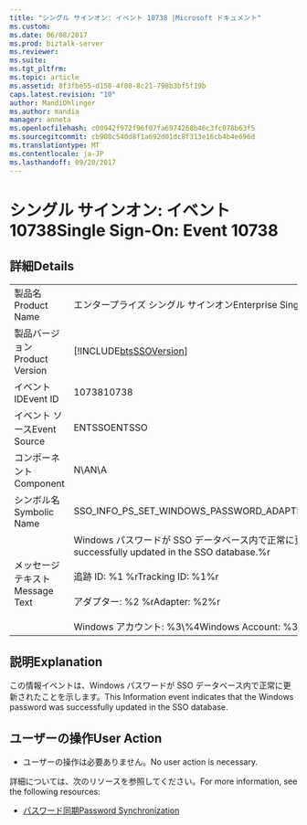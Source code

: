```yaml
---
title: "シングル サインオン: イベント 10738 |Microsoft ドキュメント"
ms.custom: 
ms.date: 06/08/2017
ms.prod: biztalk-server
ms.reviewer: 
ms.suite: 
ms.tgt_pltfrm: 
ms.topic: article
ms.assetid: 8f3fbe55-d158-4f00-8c21-798b3bf5f19b
caps.latest.revision: "10"
author: MandiOhlinger
ms.author: mandia
manager: anneta
ms.openlocfilehash: c00942f972f96f07fa6974268b46c3fc078b63f5
ms.sourcegitcommit: cb908c540d8f1a692d01dc8f313e16cb4b4e696d
ms.translationtype: MT
ms.contentlocale: ja-JP
ms.lasthandoff: 09/20/2017
---
```

# <a name="single-sign-on-event-10738"></a><span data-ttu-id="4f175-102">シングル サインオン: イベント 10738</span><span class="sxs-lookup"><span data-stu-id="4f175-102">Single Sign-On: Event 10738</span></span>
## <a name="details"></a><span data-ttu-id="4f175-103">詳細</span><span class="sxs-lookup"><span data-stu-id="4f175-103">Details</span></span>  
  
|||  
|-|-|  
|<span data-ttu-id="4f175-104">製品名</span><span class="sxs-lookup"><span data-stu-id="4f175-104">Product Name</span></span>|<span data-ttu-id="4f175-105">エンタープライズ シングル サインオン</span><span class="sxs-lookup"><span data-stu-id="4f175-105">Enterprise Single Sign-On</span></span>|  
|<span data-ttu-id="4f175-106">製品バージョン</span><span class="sxs-lookup"><span data-stu-id="4f175-106">Product Version</span></span>|[!INCLUDE[btsSSOVersion](../includes/btsssoversion-md.md)]|  
|<span data-ttu-id="4f175-107">イベント ID</span><span class="sxs-lookup"><span data-stu-id="4f175-107">Event ID</span></span>|<span data-ttu-id="4f175-108">10738</span><span class="sxs-lookup"><span data-stu-id="4f175-108">10738</span></span>|  
|<span data-ttu-id="4f175-109">イベント ソース</span><span class="sxs-lookup"><span data-stu-id="4f175-109">Event Source</span></span>|<span data-ttu-id="4f175-110">ENTSSO</span><span class="sxs-lookup"><span data-stu-id="4f175-110">ENTSSO</span></span>|  
|<span data-ttu-id="4f175-111">コンポーネント</span><span class="sxs-lookup"><span data-stu-id="4f175-111">Component</span></span>|<span data-ttu-id="4f175-112">N\A</span><span class="sxs-lookup"><span data-stu-id="4f175-112">N\A</span></span>|  
|<span data-ttu-id="4f175-113">シンボル名</span><span class="sxs-lookup"><span data-stu-id="4f175-113">Symbolic Name</span></span>|<span data-ttu-id="4f175-114">SSO_INFO_PS_SET_WINDOWS_PASSWORD_ADAPTER</span><span class="sxs-lookup"><span data-stu-id="4f175-114">SSO_INFO_PS_SET_WINDOWS_PASSWORD_ADAPTER</span></span>|  
|<span data-ttu-id="4f175-115">メッセージ テキスト</span><span class="sxs-lookup"><span data-stu-id="4f175-115">Message Text</span></span>|<span data-ttu-id="4f175-116">Windows パスワードが SSO データベース内で正常に更新されました。%r</span><span class="sxs-lookup"><span data-stu-id="4f175-116">The Windows password was successfully updated in the SSO database.%r</span></span><br /><br /> <span data-ttu-id="4f175-117">追跡 ID: %1 %r</span><span class="sxs-lookup"><span data-stu-id="4f175-117">Tracking ID: %1%r</span></span><br /><br /> <span data-ttu-id="4f175-118">アダプター: %2 %r</span><span class="sxs-lookup"><span data-stu-id="4f175-118">Adapter: %2%r</span></span><br /><br /> <span data-ttu-id="4f175-119">Windows アカウント: %3\\%4</span><span class="sxs-lookup"><span data-stu-id="4f175-119">Windows Account: %3\\%4</span></span>|  
  
## <a name="explanation"></a><span data-ttu-id="4f175-120">説明</span><span class="sxs-lookup"><span data-stu-id="4f175-120">Explanation</span></span>  
 <span data-ttu-id="4f175-121">この情報イベントは、Windows パスワードが SSO データベース内で正常に更新されたことを示します。</span><span class="sxs-lookup"><span data-stu-id="4f175-121">This Information event indicates that the Windows password was successfully updated in the SSO database.</span></span>  
  
## <a name="user-action"></a><span data-ttu-id="4f175-122">ユーザーの操作</span><span class="sxs-lookup"><span data-stu-id="4f175-122">User Action</span></span>  
  
-   <span data-ttu-id="4f175-123">ユーザーの操作は必要ありません。</span><span class="sxs-lookup"><span data-stu-id="4f175-123">No user action is necessary.</span></span>  
  
 <span data-ttu-id="4f175-124">詳細については、次のリソースを参照してください。</span><span class="sxs-lookup"><span data-stu-id="4f175-124">For more information, see the following resources:</span></span>  
  
-   [<span data-ttu-id="4f175-125">パスワード同期</span><span class="sxs-lookup"><span data-stu-id="4f175-125">Password Synchronization</span></span>](../core/password-synchronization2.md)